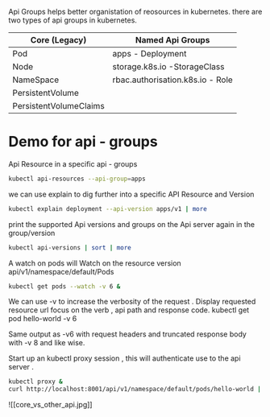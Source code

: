 Api Groups helps better  organistation of reosources in kubernetes.
there are two types of api groups in kubernetes.


<table>
  <thead>
    <tr>
    <th>Core (Legacy)</th>
    <th>Named Api Groups</th>
    </tr>
  </thead>
  <tbody>
    <tr>
      <td>Pod</td>
      <td>apps - Deployment </td>
    </tr>
    <tr>
      <td>Node</td>
      <td>storage.k8s.io -StorageClass </td>
    </tr>
    <tr>
      <td>NameSpace</td>
      <td>rbac.authorisation.k8s.io - Role </td>
    </tr>
    <tr>
      <td>PersistentVolume</td>
      <td>  </td>
    </tr>
    <tr>
      <td>PersistentVolumeClaims</td>
      <td>  </td>
    </tr>
  </tbody>
</table>


# Demo for api - groups

Api Resource  in a specific api - groups
``` bash
kubectl api-resources --api-group=apps
```
we can use explain to dig further into a specific API Resource and Version
``` bash
kubectl explain deployment --api-version apps/v1 | more
```
print the supported Api versions and groups on the Api server  again in the group/version
``` bash
kubectl api-versions | sort | more

```

 A watch on pods will Watch on the resource version api/v1/namespace/default/Pods
``` bash
kubectl get pods --watch -v 6 &


```

We can use -v to increase the verbosity of the request . Display requested resource url focus on the verb , api path and response code.
kubectl get pod hello-world -v 6 

Same output as -v6 with request headers and truncated response body with  -v 8 and like wise.

Start up an kubectl proxy  session , this will authenticate  use to the api server .
``` bash
kubectl proxy &
curl http://localhost:8001/api/v1/namespace/default/pods/hello-world | head -n 20
```


![[core_vs_other_api.jpg]]